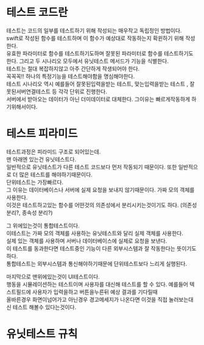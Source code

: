 # 테스트 코드란   
테스트는 코드의 일부를 테스트하기 위해 작성되는 매우작고 독립정인 방법이다.   
swift로 작성된 함수를 테스트하며 이 함수가 예상대로 작동하는지 확윈하기 위해 작성한다.   
유효한 파라미터로 함수를 테스트하기도하며 잘못된 파라미터로 함수를 테스트하기도 한다. 그리고 두 시나리오 모두에서 유닛테스트 메서드가 기능을 식별한다.      
테스트는 절대 복잡하지않고 아주 간단하게 작생되어야 한다.   
꼭꼭꼭!! 하나의 특정기능을 테스트해야함을 명심해야한다.     
테스트 시나리오 역시 예를들어 잘못된입력을받는 테스트, 맞는입력을받는 테스트 , 잘못된서버연결테스트 등 각각 단위로 진행한다.   
서버에서 받아오는 데이터가 아닌 더미데이터로 대체한다. 그이유는 빠르게작동하게 하기위해서이다.   


# 테스트 피라미드
테스트과정은 피라미드 구조로 되어있는데.   
맨 아래엔 있는건 유닛테스트다.   
일반적으로 유닛테스트가 다른 테스트 코드보다 먼저 작동되기 때문이다. 또한 일반적으로 더 많은 테스트를 해야하기때문이다.   
단위테스트는 가장빠르다.   
그 이유는 데이터베이스나 서버에 실제 요청을 보내지 않기때문이다. 가짜 모의 객체를 사용한다.   
이것은 테스트하고있는 함수를 어떤것의 의존성에서 분리시키는것이기도 하다. (의존성 분리?, 종속성 분리?)   
   
      
그 위에있는것이 통합테스트이다.   
이테스트는 가짜 모의 객체를 사용하는 유닛테스트와 달리 실제 객체를 사용한다.   
실제 있는 객체를 사용하며 서버나 데이터베이스에 실제로 요청을 보낸다.   
이 테스트를 동과한다면 테스트중인 기능이 다른 외부시스템과 잘 작동한다는 뜻이기도하다.   
통합테스트는 외부시스템과 통신해야하기때문에 단위테스트보다 느리게 실행된다.   
   
      
마지막으로 맨위에있는것이 UI테스트이다.   
행동을 시뮬레이션하는 테스트이며 사용자를 대신해 테스트를 할 수 있다.
예를들어 텍스트필드에 사용자가 입력을하고 버튼을누른뒤 예상 결과를 기다릴때   
올바른경우 화면이넘어가고 아닌경우 경고메세지가 나온다면 이것을 직접 눌러보는대신 테스트 해볼수 있다는것이다.   

# 유닛테스트 규칙
